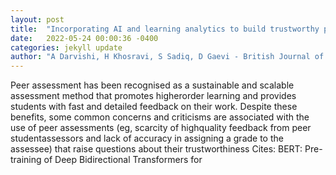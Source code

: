 ```yaml
---
layout: post
title:  "Incorporating AI and learning analytics to build trustworthy peer assessment systems"
date:   2022-05-24 00:00:36 -0400
categories: jekyll update
author: "A Darvishi, H Khosravi, S Sadiq, D Gaevi - British Journal of Educational , 2022"
---
```

Peer assessment has been recognised as a sustainable and scalable assessment method that promotes higherorder learning and provides students with fast and detailed feedback on their work. Despite these benefits, some common concerns and criticisms are associated with the use of peer assessments (eg, scarcity of highquality feedback from peer studentassessors and lack of accuracy in assigning a grade to the assessee) that raise questions about their trustworthiness  Cites: BERT: Pre-training of Deep Bidirectional Transformers for 